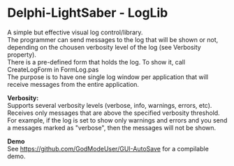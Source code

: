 # Delphi-LightSaber - LogLib

   A simple but effective visual log control/library.  
   The programmer can send messages to the log that will be shown or not, depending on the chousen verbosity level of the log (see Verbosity property).  
   There is a pre-defined form that holds the log. To show it, call CreateLogForm in FormLog.pas  
   The purpose is to have one single log window per application that will receive messages from the entire application.  

   **Verbosity:**  
     Supports several verbosity levels (verbose, info, warnings, errors, etc).  
     Receives only messages that are above the specified verbosity threshold.  
     For example, if the log is set to show only warnings and errors and you send a messages marked as "verbose", then the messages will not be shown.  

**Demo**  
See https://github.com/GodModeUser/GUI-AutoSave for a compilable demo.  
